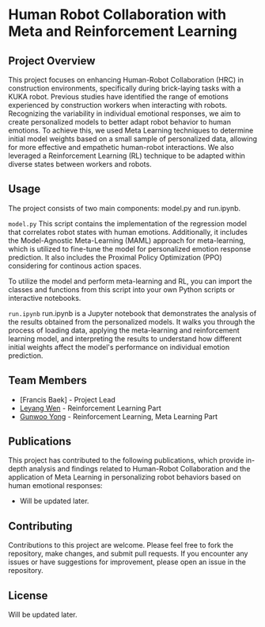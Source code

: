 # Human Robot Collaboration with Meta and Reinforcement Learning

## Project Overview
This project focuses on enhancing Human-Robot Collaboration (HRC) in construction environments, specifically during brick-laying tasks with a KUKA robot. Previous studies have identified the range of emotions experienced by construction workers when interacting with robots. Recognizing the variability in individual emotional responses, we aim to create personalized models to better adapt robot behavior to human emotions. To achieve this, we used Meta Learning techniques to determine initial model weights based on a small sample of personalized data, allowing for more effective and empathetic human-robot interactions. We also leveraged a Reinforcement Learning (RL) technique to be adapted within diverse states between workers and robots.

## Usage
The project consists of two main components: model.py and run.ipynb.

`model.py`
This script contains the implementation of the regression model that correlates robot states with human emotions. Additionally, it includes the Model-Agnostic Meta-Learning (MAML) approach for meta-learning, which is utilized to fine-tune the model for personalized emotion response prediction. It also includes the Proximal Policy Optimization (PPO) considering for continous action spaces.

To utilize the model and perform meta-learning and RL, you can import the classes and functions from this script into your own Python scripts or interactive notebooks.

`run.ipynb`
run.ipynb is a Jupyter notebook that demonstrates the analysis of the results obtained from the personalized models. It walks you through the process of loading data, applying the meta-learning and reinforcement learning model, and interpreting the results to understand how different initial weights affect the model's performance on individual emotion prediction.

## Team Members
- [Francis Baek] - Project Lead
- [Leyang Wen](https://github.com/LeyangWen) - Reinforcement Learning Part 
- [Gunwoo Yong](https://github.com/gwyong) - Reinforcement Learning, Meta Learning Part

## Publications
This project has contributed to the following publications, which provide in-depth analysis and findings related to Human-Robot Collaboration and the application of Meta Learning in personalizing robot behaviors based on human emotional responses:
- Will be updated later.

## Contributing
Contributions to this project are welcome. Please feel free to fork the repository, make changes, and submit pull requests. If you encounter any issues or have suggestions for improvement, please open an issue in the repository.

## License
Will be updated later.